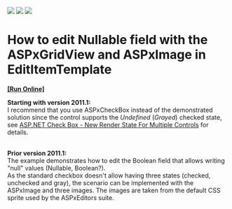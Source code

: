 <!-- default badges list -->
![](https://img.shields.io/endpoint?url=https://codecentral.devexpress.com/api/v1/VersionRange/128539767/11.1.4%2B)
[![](https://img.shields.io/badge/Open_in_DevExpress_Support_Center-FF7200?style=flat-square&logo=DevExpress&logoColor=white)](https://supportcenter.devexpress.com/ticket/details/E2318)
[![](https://img.shields.io/badge/📖_How_to_use_DevExpress_Examples-e9f6fc?style=flat-square)](https://docs.devexpress.com/GeneralInformation/403183)
<!-- default badges end -->
# How to edit Nullable<bool> field with the ASPxGridView and ASPxImage in EditItemTemplate
<!-- run online -->
**[[Run Online]](https://codecentral.devexpress.com/e2318/)**
<!-- run online end -->


<p><strong>Starting with version 2011.1:<br></strong>I recommend that you use ASPxCheckBox instead of the demonstrated solution since the control supports the <em>Undefined</em> (<em>Grayed</em>) checked state, see <a href="http://community.devexpress.com/blogs/aspnet/archive/2011/04/26/asp-net-check-box-new-render-state-for-multiple-controls-coming-soon-in-2011-volume-1.aspx">ASP.NET Check Box - New Render State For Multiple Controls</a> for details.</p>
<p><br><strong>Prior version 2011.1:</strong><br>The example demonstrates how to edit the Boolean field that allows writing "null" values (Nullable<Boolean>, Boolean?).<br> As the standard checkbox doesn't allow having three states (checked, unchecked and gray), the scenario can be implemented with the ASPxImage and three images. The images are taken from the default CSS sprite used by the ASPxEditors suite.</p>

<br/>


